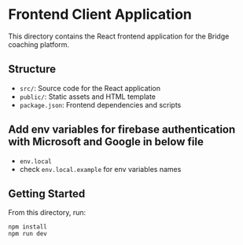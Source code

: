 
# Frontend Client Application

This directory contains the React frontend application for the Bridge coaching platform.

## Structure
- `src/`: Source code for the React application
- `public/`: Static assets and HTML template
- `package.json`: Frontend dependencies and scripts

## Add env variables for firebase authentication with Microsoft and Google in below file
- `env.local`
- check `env.local.example` for env variables names

## Getting Started
From this directory, run:
```
npm install
npm run dev
```
